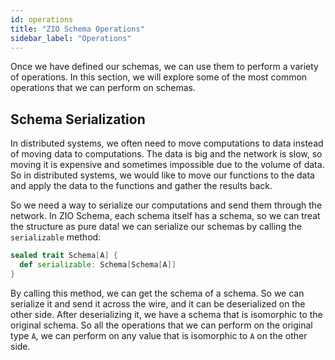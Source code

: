 ```yaml
---
id: operations
title: "ZIO Schema Operations"
sidebar_label: "Operations"
---
```


Once we have defined our schemas, we can use them to perform a variety of operations. In this section, we will explore some of the most common operations that we can perform on schemas.

## Schema Serialization

In distributed systems, we often need to move computations to data instead of moving data to computations. The data is big and the network is slow, so moving it is expensive and sometimes impossible due to the volume of data. So in distributed systems, we would like to move our functions to the data and apply the data to the functions and gather the results back.

So we need a way to serialize our computations and send them through the network. In ZIO Schema, each schema itself has a schema, so we can treat the structure as pure data! we can serialize our schemas by calling the `serializable` method:

```scala
sealed trait Schema[A] {
  def serializable: Schema[Schema[A]]
}
```

By calling this method, we can get the schema of a schema. So we can serialize it and send it across the wire, and it can be deserialized on the other side. After deserializing it, we have a schema that is isomorphic to the original schema. So all the operations that we can perform on the original type `A`, we can perform on any value that is isomorphic to `A` on the other side.
